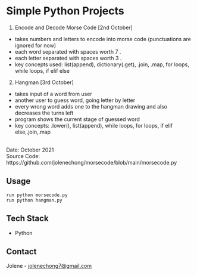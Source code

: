 # Simple Python Projects
1. Encode and Decode Morse Code [2nd October]
- takes numbers and letters to encode into morse code (punctuations are ignored for now)
- each word separated with spaces worth 7 .
- each letter separated with spaces worth 3 .
- key concepts used: list(append), dictionary(.get), .join, .map, for loops, while loops, if elif else
2. Hangman [3rd October]
- takes input of a word from user
- another user to guess word, going letter by letter
- every wrong word adds one to the hangman drawing and also decreases the turns left
- program shows the current stage of guessed word
- key concepts: .lower(), list(append), while loops, for loops, if elif else,.join,.map
<br>
Date: October 2021 <br>
Source Code: https://github.com/jolenechong/morsecode/blob/main/morsecode.py <br>

## Usage
```
run python morsecode.py
run python hangman.py
```

## Tech Stack
- Python

## Contact
Jolene - [jolenechong7@gmail.com](mailto:jolenechong7@gmail.com)
